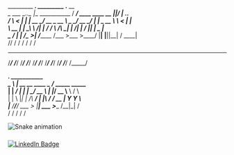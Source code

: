 _________        ___.                    _________                          .__  __                
\_   ___ \___.__.\_ |__   ___________   /   _____/ ____   ____  __ _________|__|/  |_ ___.__.      
/    \  \<   |  | | __ \_/ __ \_  __ \  \_____  \_/ __ \_/ ___\|  |  \_  __ \  \   __<   |  |      
\     \___\___  | | \_\ \  ___/|  | \/  /        \  ___/\  \___|  |  /|  | \/  ||  |  \___  |      
 \______  / ____| |___  /\___  >__|    /_______  /\___  >\___  >____/ |__|  |__||__|  / ____|      
        \/\/          \/     \/                \/     \/     \/                       \/           
                                                                                                   
                                                                                                   
  ______   ______   ______   ______   ______   ______   ______   ______   ______   ______   ______ 
 /_____/  /_____/  /_____/  /_____/  /_____/  /_____/  /_____/  /_____/  /_____/  /_____/  /_____/ 
                                                                                                   
                                                                                                   
__________.__                  ___________                                                         
\______   \  |  __ __   ____   \__    ___/___ _____    _____                                       
 |    |  _/  | |  |  \_/ __ \    |    |_/ __ \\__  \  /     \                                      
 |    |   \  |_|  |  /\  ___/    |    |\  ___/ / __ \|  Y Y  \                                     
 |______  /____/____/  \___  >   |____| \___  >____  /__|_|  /                                     
        \/                 \/               \/     \/      \/                                                                   
                                                                                                            

<img src="https://raw.githubusercontent.com/Z4mbi3/Z4mbi3/output/snake.svg" alt="Snake animation" />

###

<div id="badges">
  <a href="https://www.linkedin.com/in/mike-van-camp-627731205/">
    <img src="https://img.shields.io/badge/LinkedIn-blue?style=for-the-badge&logo=linkedin&logoColor=white" alt="LinkedIn Badge"/>
  </a>
</div>

